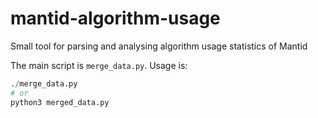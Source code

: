 # mantid-algorithm-usage
Small tool for parsing and analysing algorithm usage statistics of Mantid

The main script is `merge_data.py`. Usage is:

```python
./merge_data.py
# or
python3 merged_data.py
```

